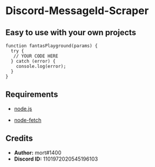 # Discord-MessageId-Scraper


## Easy to use with your own projects
```JS
function fantasPlayground(params) {
  try {
   // YOUR CODE HERE
  } catch (error) {
    console.log(error);
  }
}
```

## Requirements

* [node.js](https://nodejs.org/en)

* [node-fetch](https://github.com/node-fetch/node-fetch)



## Credits

- **Author:** mort#1400
- **Discord ID:** 1101972020545196103
